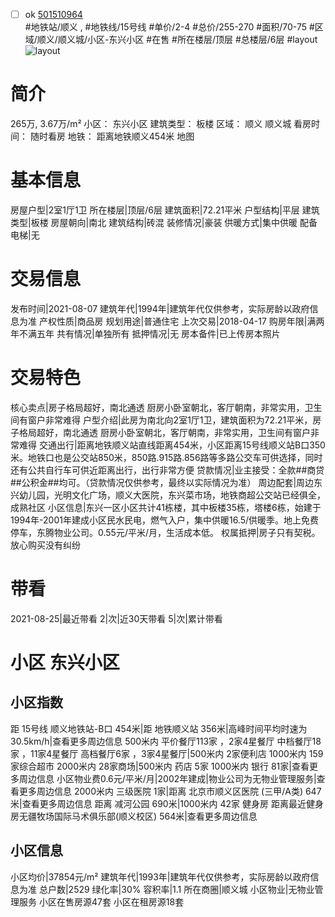 - [ ] ok [501510964](https://bj.5i5j.com/ershoufang/501510964.html)  
 #地铁站/顺义 ,  #地铁线/15号线
#单价/2-4 #总价/255-270 #面积/70-75   #区域/顺义/顺义城/小区-东兴小区 #在售 #所在楼层/顶层 #总楼层/6层 #layout 
![layout](http://image2a.5i5j.com/bdir/layout/ca7b596d9fbb4fc2901af5c9dd27c657.jpg_P5.jpg) 
# 简介 
 265万,  3.67万/m² 
小区： 东兴小区
建筑类型： 板楼
区域： 顺义 顺义城
看房时间： 随时看房
地铁： 距离地铁顺义454米 地图
# 基本信息 
 房屋户型|2室1厅1卫
所在楼层|顶层/6层
建筑面积|72.21平米
户型结构|平层
建筑类型|板楼
房屋朝向|南北
建筑结构|砖混
装修情况|豪装
供暖方式|集中供暖
配备电梯|无
# 交易信息 
 发布时间|2021-08-07
建筑年代|1994年|建筑年代仅供参考，实际房龄以政府信息为准
产权性质|商品房
规划用途|普通住宅
上次交易|2018-04-17
购房年限|满两年不满五年
共有情况|单独所有
抵押情况|无
房本备件|已上传房本照片
# 交易特色 
 核心卖点|房子格局超好，南北通透 厨房小卧室朝北，客厅朝南，非常实用，卫生间有窗户非常难得
户型介绍|此房为南北向2室1厅1卫，建筑面积为72.21平米，房子格局超好，南北通透 厨房小卧室朝北，客厅朝南，非常实用，卫生间有窗户非常难得
交通出行|距离地铁顺义站直线距离454米，小区距离15号线顺义站B口350米。地铁口也是公交站850米，850路.915路.856路等多路公交车可供选择，同时还有公共自行车可供近距离出行，出行非常方便
贷款情况|业主接受：全款##商贷##公积金##均可。（贷款情况仅供参考，最终以实际情况为准）
周边配套|周边东兴幼儿园，光明文化广场，顺义大医院，东兴菜市场，地铁商超公交站已经俱全，成熟社区
小区信息|东兴一区小区共计41栋楼，其中板楼35栋，塔楼6栋，始建于1994年-2001年建成小区民水民电，燃气入户，集中供暖16.5/供暖季。地上免费停车，东腾物业公司。0.55元/平米/月，生活成本低。
权属抵押|房子只有契税。放心购买没有纠纷
# 带看 
 2021-08-25|最近带看	 2|次|近30天带看	 5|次|累计带看
# 小区 东兴小区
## 小区指数 
 距 15号线 顺义地铁站-B口 454米|距 地铁顺义站 356米|高峰时间平均时速为30.5km/h|查看更多周边信息
500米内 平价餐厅113家 ，2家4星餐厅
中档餐厅18家 ，11家4星餐厅
高档餐厅6家 ，3家4星餐厅|500米内 2家便利店
1000米内 159家综合超市
2000米内 28家商场|500米内 药店 5家
1000米内 银行 81家|查看更多周边信息
小区物业费0.6元/平米/月|2002年建成|物业公司为无物业管理服务|查看更多周边信息
2000米内 三级医院 1家|距离 北京市顺义区医院 (三甲/A类) 647米|查看更多周边信息
距离 减河公园 690米|1000米内 42家 健身房
距离最近健身房无疆牧场国际马术俱乐部(顺义校区) 564米|查看更多周边信息
## 小区信息 
 小区均价|37854元/m²
建筑年代|1993年|建筑年代仅供参考，实际房龄以政府信息为准
总户数|2529
绿化率|30%
容积率|1.1
所在商圈|顺义城
小区物业|无物业管理服务
小区在售房源47套
小区在租房源18套
